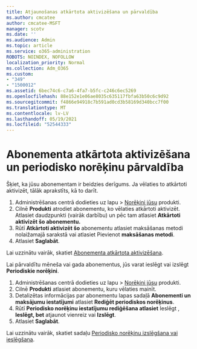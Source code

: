 ```yaml
---
title: Atjaunošanas atkārtota aktivizēšana un pārvaldība
ms.author: cmcatee
author: cmcatee-MSFT
manager: scotv
ms.date: ''
ms.audience: Admin
ms.topic: article
ms.service: o365-administration
ROBOTS: NOINDEX, NOFOLLOW
localization_priority: Normal
ms.collection: Adm_O365
ms.custom:
- "349"
- "1500012"
ms.assetid: 6bec74c6-c7a6-4fa7-b5fc-c246c6ec5269
ms.openlocfilehash: 88e152e1e06ae8035c635117fbfa63b50c6c9d92
ms.sourcegitcommit: f4866e94918c7b591ad0cd3b58169d340bcc7f00
ms.translationtype: MT
ms.contentlocale: lv-LV
ms.lasthandoff: 05/19/2021
ms.locfileid: "52544333"
---
```

# <a name="how-to-reactivate-a-subscription-and-manage-recurring-billing"></a>Abonementa atkārtota aktivizēšana un periodisko norēķinu pārvaldība

Šķiet, ka jūsu abonementam ir beidzies derīgums. Ja vēlaties to atkārtoti aktivizēt, tālāk aprakstīts, kā to darīt.
  
1. Administrēšanas centrā dodieties uz lapu  >  [Norēķini jūsu](https://go.microsoft.com/fwlink/p/?linkid=842054) produkti.
2. Cilnē **Produkti** atrodiet abonementu, ko vēlaties atkārtoti aktivizēt. Atlasiet daudzpunkti (vairāk darbību) un pēc tam atlasiet **Atkārtoti aktivizēt šo abonementu.**
3. Rūtī **Atkārtoti aktivizēt šo** abonementu atlasiet maksāšanas metodi nolaižamajā sarakstā vai atlasiet Pievienot **maksāšanas metodi**.
4. Atlasiet **Saglabāt**.

Lai uzzinātu vairāk, skatiet [Abonementa atkārtota aktivizēšana](/microsoft-365/commerce/subscriptions/reactivate-your-subscription).

Lai pārvaldītu mēneša vai gada abonementus, jūs varat ieslēgt vai izslēgt **Periodiskie norēķini**.
  
1. Administrēšanas centrā dodieties uz lapu  >  [Norēķini jūsu](https://go.microsoft.com/fwlink/p/?linkid=842054) produkti.
2. Cilnē **Produkti** atlasiet abonementu, kuru vēlaties mainīt.
3. Detalizētas informācijas par abonementu lapas sadaļā **Abonementi un maksājumu iestatījumi** atlasiet **Rediģēt periodiskos norēķinus**.
4. Rūtī **Periodisko norēķinu iestatījumu rediģēšana atlasiet** Ieslēgt , **Ieslēgt, bet** atjaunot vienreiz vai **Izslēgt**. 
5. Atlasiet **Saglabāt**.

Lai uzzinātu vairāk, skatiet sadaļu [Periodisko norēķinu izslēgšana vai ieslēgšana](/microsoft-365/commerce/subscriptions/renew-your-subscription#turn-recurring-billing-off-or-on).